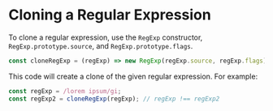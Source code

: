 # Cloning a Regular Expression

To clone a regular expression, use the `RegExp` constructor, `RegExp.prototype.source`, and `RegExp.prototype.flags`.

```js
const cloneRegExp = (regExp) => new RegExp(regExp.source, regExp.flags);
```

This code will create a clone of the given regular expression. For example:

```js
const regExp = /lorem ipsum/gi;
const regExp2 = cloneRegExp(regExp); // regExp !== regExp2
```
